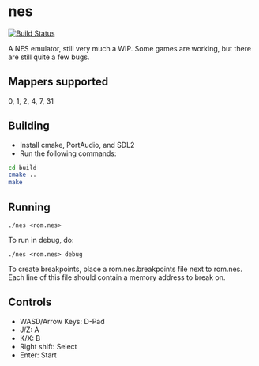 # nes

[![Build Status](https://travis-ci.org/Dillonb/nes.svg?branch=master)](https://travis-ci.org/Dillonb/nes)

A NES emulator, still very much a WIP. Some games are working, but there are still quite a few bugs.

## Mappers supported

0, 1, 2, 4, 7, 31

## Building

* Install cmake, PortAudio, and SDL2
* Run the following commands:

```bash
cd build
cmake ..
make
```

## Running

    ./nes <rom.nes>

To run in debug, do:

    ./nes <rom.nes> debug

To create breakpoints, place a rom.nes.breakpoints file next to rom.nes. Each line of this file should contain a memory address to break on.

## Controls

* WASD/Arrow Keys: D-Pad
* J/Z: A
* K/X: B
* Right shift: Select
* Enter: Start
